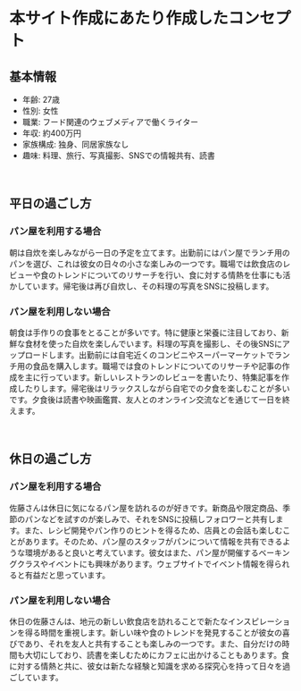 # 本サイト作成にあたり作成したコンセプト

## 基本情報

- 年齢: 27歳
- 性別: 女性
- 職業: フード関連のウェブメディアで働くライター
- 年収: 約400万円
- 家族構成: 独身、同居家族なし
- 趣味: 料理、旅行、写真撮影、SNSでの情報共有、読書
<br>
 
## 平日の過ごし方

### パン屋を利用する場合
朝は自炊を楽しみながら一日の予定を立てます。出勤前にはパン屋でランチ用のパンを選び、これは彼女の日々の小さな楽しみの一つです。職場では飲食店のレビューや食のトレンドについてのリサーチを行い、食に対する情熱を仕事にも活かしています。帰宅後は再び自炊し、その料理の写真をSNSに投稿します。

### パン屋を利用しない場合
朝食は手作りの食事をとることが多いです。特に健康と栄養に注目しており、新鮮な食材を使った自炊を楽しんでいます。料理の写真を撮影し、その後SNSにアップロードします。出勤前には自宅近くのコンビニやスーパーマーケットでランチ用の食品を購入します。職場では食のトレンドについてのリサーチや記事の作成を主に行っています。新しいレストランのレビューを書いたり、特集記事を作成したりします。帰宅後はリラックスしながら自宅での夕食を楽しむことが多いです。夕食後は読書や映画鑑賞、友人とのオンライン交流などを通じて一日を終えます。

<br>

## 休日の過ごし方

### パン屋を利用する場合
佐藤さんは休日に気になるパン屋を訪れるのが好きです。新商品や限定商品、季節のパンなどを試すのが楽しみで、それをSNSに投稿しフォロワーと共有します。また、レシピ開発やパン作りのヒントを得るため、店員との会話も楽しむことがあります。そのため、パン屋のスタッフがパンについて情報を共有できるような環境があると良いと考えています。彼女はまた、パン屋が開催するベーキングクラスやイベントにも興味があります。ウェブサイトでイベント情報を得られると有益だと思っています。

### パン屋を利用しない場合
休日の佐藤さんは、地元の新しい飲食店を訪れることで新たなインスピレーションを得る時間を重視します。新しい味や食のトレンドを発見することが彼女の喜びであり、それを友人と共有することも楽しみの一つです。また、自分だけの時間も大切にしており、読書を楽しむためにカフェに出かけることもあります。食に対する情熱と共に、彼女は新たな経験と知識を求める探究心を持って日々を過ごしています。

